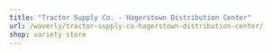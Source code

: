 ```yaml
---
title: "Tractor Supply Co. - Hagerstown Distribution Center"
url: /waverly/tractor-supply-co-hagerstown-distribution-center/
shop: variety store
---
```

